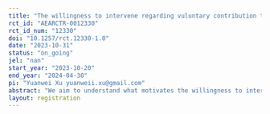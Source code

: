 ```yaml
---
title: "The willingness to intervene regarding vuluntary contribution to environmental projects"
rct_id: "AEARCTR-0012330"
rct_id_num: "12330"
doi: "10.1257/rct.12330-1.0"
date: "2023-10-31"
status: "on_going"
jel: "nan"
start_year: "2023-10-20"
end_year: "2024-04-30"
pi: "Yuanwei Xu yuanweii.xu@gmail.com"
abstract: "We aim to understand what motivates the willingness to intervene in the case of voluntary contribution to environmental protection projects in China. There are two options offered: (i) a payment of 18 CNY (equivalently 2.5 USD), or (ii) a payment of 12 CNY (1.6 USD) and a donation of 10 CNY (1.4 USD) to projects working on carbon reductions. Our randomization follows a 2x2x2 design on 3 domains: (i) reasons for low efforts for environmental protection, internal (low preference for environmental protection) or external (low knowledge of carbon projects), (ii) a soft (giving suggestions only) or hard (forbidding one choice) intervention, and (iii) a real impact on another Chinese or German citizen. "
layout: registration
---
```


